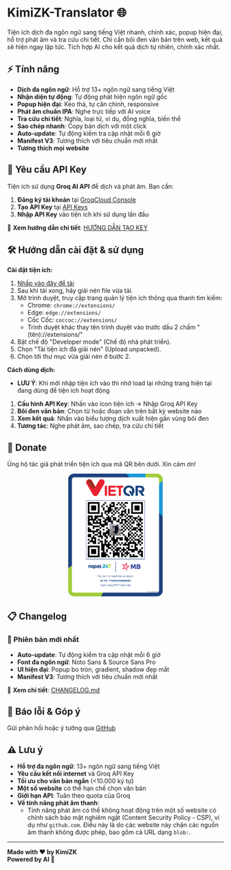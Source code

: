 # **KimiZK-Translator 🌐** 

Tiện ích dịch đa ngôn ngữ sang tiếng Việt nhanh, chính xác, popup hiện đại, hỗ trợ phát âm và tra cứu chi tiết. Chỉ cần bôi đen văn bản trên web, kết quả sẽ hiện ngay lập tức. Tích hợp AI cho kết quả dịch tự nhiên, chính xác nhất.

## ⚡ Tính năng
- **Dịch đa ngôn ngữ**: Hỗ trợ 13+ ngôn ngữ sang tiếng Việt
- **Nhận diện tự động**: Tự động phát hiện ngôn ngữ gốc
- **Popup hiện đại**: Kéo thả, tự căn chỉnh, responsive
- **Phát âm chuẩn IPA**: Nghe trực tiếp với AI voice
- **Tra cứu chi tiết**: Nghĩa, loại từ, ví dụ, đồng nghĩa, biến thể
- **Sao chép nhanh**: Copy bản dịch với một click
- **Auto-update**: Tự động kiểm tra cập nhật mỗi 6 giờ
- **Manifest V3**: Tương thích với tiêu chuẩn mới nhất
- **Tương thích mọi website**


## 🔑 Yêu cầu API Key

Tiện ích sử dụng **Groq AI API** để dịch và phát âm. Bạn cần:

1. **Đăng ký tài khoản** tại [GroqCloud Console](https://console.groq.com/home)
2. **Tạo API Key** tại [API Keys](https://console.groq.com/keys)
3. **Nhập API Key** vào tiện ích khi sử dụng lần đầu

📖 **Xem hướng dẫn chi tiết**: [HƯỚNG DẪN TẠO KEY](./HƯỚNG%20DẪN%20TẠO%20KEY/README.MD)


## 🛠️ Hướng dẫn cài đặt & sử dụng

**Cài đặt tiện ích:**
1. [Nhấp vào đây để tải](https://github.com/KimiZK-Dev/KimiZK-Translator/releases/download/1.0.3/KimiZK-Translator.zip)
2. Sau khi tải xong, hãy giải nén file vừa tải.
3. Mở trình duyệt, truy cập trang quản lý tiện ích thông qua thanh tìm kiếm:
   - Chrome: `chrome://extensions/`
   - Edge: `edge://extensions/`
   - Cốc Cốc: `coccoc://extensions/`
   - Trình duyệt khác thay tên trình duyệt vào trước dấu 2 chấm "(tên)://extensions/"
4. Bật chế độ "Developer mode" (Chế độ nhà phát triển).
5. Chọn "Tải tiện ích đã giải nén" (Upload unpacked).
6. Chọn tới thư mục vừa giải nén ở bước 2.

**Cách dùng dịch:**
* **LƯU Ý**: Khi mới nhập tiện ích vào thì nhớ load lại những trang hiện tại đang dùng để tiện ích hoạt động
1. **Cấu hình API Key**: Nhấn vào icon tiện ích → Nhập Groq API Key
2. **Bôi đen văn bản**: Chọn từ hoặc đoạn văn trên bất kỳ website nào
3. **Xem kết quả**: Nhấn vào biểu tượng dịch xuất hiện gần vùng bôi đen
4. **Tương tác**: Nghe phát âm, sao chép, tra cứu chi tiết


## 💖 Donate
Ủng hộ tác giả phát triển tiện ích qua mã QR bên dưới. Xin cảm ơn!

<p align="center">
  <img src="./CUỘC SỐNG KHÓ KHĂN QUÁ.png" alt="Donate QR" width="220" />
</p>


## 📋 Changelog
### 🚀 Phiên bản mới nhất
- **Auto-update**: Tự động kiểm tra cập nhật mỗi 6 giờ
- **Font đa ngôn ngữ**: Noto Sans & Source Sans Pro
- **UI hiện đại**: Popup bo tròn, gradient, shadow đẹp mắt
- **Manifest V3**: Tương thích với tiêu chuẩn mới nhất

📖 **Xem chi tiết**: [CHANGELOG.md](./CHANGELOG.md)

## 🐛 Báo lỗi & Góp ý
Gửi phản hồi hoặc ý tưởng qua [GitHub](https://github.com/KimiZK-Dev/KimiZK-Translator/issues)

## ⚠️ Lưu ý
- **Hỗ trợ đa ngôn ngữ**: 13+ ngôn ngữ sang tiếng Việt
- **Yêu cầu kết nối internet** và Groq API Key
- **Tối ưu cho văn bản ngắn** (<10.000 ký tự)
- **Một số website** có thể hạn chế chọn văn bản
- **Giới hạn API**: Tuân theo quota của Groq
- **Về tính năng phát âm thanh**:
  - Tính năng phát âm có thể không hoạt động trên một số website có chính sách bảo mật nghiêm ngặt (Content Security Policy - CSP), ví dụ như `github.com`. Điều này là do các website này chặn các nguồn âm thanh không được phép, bao gồm cả URL dạng `blob:`.

---

**Made with ❤️ by KimiZK**  
**Powered by AI 🚀**
